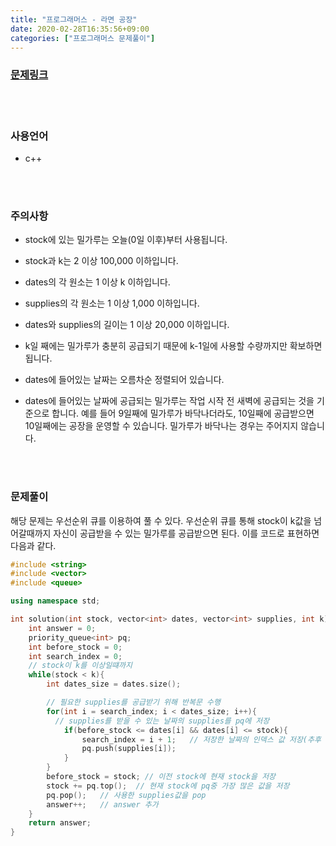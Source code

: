 ```yaml
---
title: "프로그래머스 - 라면 공장"
date: 2020-02-28T16:35:56+09:00
categories: ["프로그래머스 문제풀이"]
---
```


### [문제링크](https://programmers.co.kr/learn/courses/30/lessons/42841)

<br><br>

### 사용언어

- c++

<br><br>

### 주의사항

- stock에 있는 밀가루는 오늘(0일 이후)부터 사용됩니다.

- stock과 k는 2 이상 100,000 이하입니다.

- dates의 각 원소는 1 이상 k 이하입니다.

- supplies의 각 원소는 1 이상 1,000 이하입니다.

- dates와 supplies의 길이는 1 이상 20,000 이하입니다.

- k일 째에는 밀가루가 충분히 공급되기 때문에 k-1일에 사용할 수량까지만 확보하면 됩니다.

- dates에 들어있는 날짜는 오름차순 정렬되어 있습니다.

- dates에 들어있는 날짜에 공급되는 밀가루는 작업 시작 전 새벽에 공급되는 것을 기준으로 합니다. 예를 들어 9일째에 밀가루가 바닥나더라도, 10일째에 공급받으면 10일째에는 공장을 운영할 수 있습니다.
밀가루가 바닥나는 경우는 주어지지 않습니다.

<br><br>

### 문제풀이

해당 문제는 우선순위 큐를 이용하여 풀 수 있다. 우선순위 큐를 통해 stock이 k값을 넘어갈때까지 자신이 공급받을 수 있는 밀가루를 공급받으면 된다. 이를 코드로 표현하면 다음과 같다.

~~~c++
#include <string>
#include <vector>
#include <queue>

using namespace std;

int solution(int stock, vector<int> dates, vector<int> supplies, int k) {
    int answer = 0;
    priority_queue<int> pq;
    int before_stock = 0;
    int search_index = 0;
    // stock이 k를 이상일떄까지
    while(stock < k){
        int dates_size = dates.size();

        // 필요한 supplies를 공급받기 위해 반복문 수행
        for(int i = search_index; i < dates_size; i++){
          // supplies를 받을 수 있는 날짜의 supplies를 pq에 저장
            if(before_stock <= dates[i] && dates[i] <= stock){
                search_index = i + 1;   // 저장한 날짜의 인덱스 값 저장(추후 마지막으로 저장된 인덱스 값부터만 for문)
                pq.push(supplies[i]);
            }
        }
        before_stock = stock; // 이전 stock에 현재 stock을 저장
        stock += pq.top();  // 현재 stock에 pq중 가장 많은 값을 저장
        pq.pop();   // 사용한 supplies값을 pop
        answer++;   // answer 추가
    }
    return answer;
}
~~~
